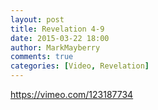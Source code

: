 ```yaml
---
layout: post
title: Revelation 4-9
date: 2015-03-22 18:00
author: MarkMayberry
comments: true
categories: [Video, Revelation]
---
```

https://vimeo.com/123187734
